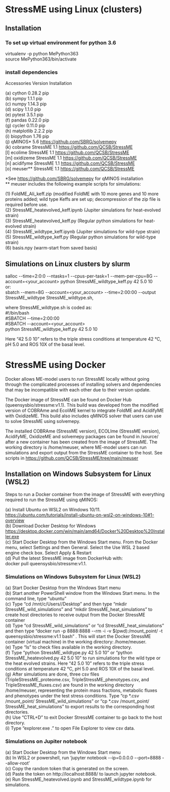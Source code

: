 # StressME using Linux (clusters)
## Installation
### To set up virtual environment for python 3.6

virtualenv -p python MePython363  
source MePython363/bin/activate  
### install dependencies
Accessories		Version			Installation  

(a)	cython			0.28.2				pip  
(b)	sympy			1.1.1				pip  
(c)	numpy			1.14.3				pip  
(d)	scipy			1.1.0				pip  
(e)	pytest			3.5.1				pip  
(f)	pandas			0.22.0				pip  
(g)	cycler			0.11.0				pip  
(h)	matplotlib		2.2.2				pip  
(i)	biopython		1.76				pip  
(j)	qMINOS* 		5.6 				https://github.com/SBRG/solvemepy  
(k)	cobrame		StressME 1.1			https://github.com/QCSB/StressME  
[l] ecolime			StressME 1.1 			https://github.com/QCSB/StressME  
[m] oxidizeme		StressME 1.1			https://github.com/QCSB/StressME  
[n] acidifyme		StressME 1.1			https://github.com/QCSB/StressME  
[o] meuser** 		StressME 1.1	 		https://github.com/QCSB/StressME  

*See https://github.com/SBRG/solvemepy for qMINOS installation  
** meuser includes the following example scripts for simulations:  

(1) FoldME_Ali_keff.zip (modified FoldME with 10 more genes and 10 more proteins added; wild type Keffs are set up; decompression of the zip file is required before use.  
(2) StressME_heatevolved_keff.ipynb (Jupiter simulations for heat-evolved strain)  
(3) StressME_heatevolved_keff.py  (Regular python simulations for heat-evolved strain)  
(4) StressME_wildtype_keff.ipynb  (Jupiter simulations for wild-type strain)  
(5) StressME_wildtype_keff.py  (Regular python simulations for wild-type strain)   
(6) basis.npy  (warm-start from saved basis)  

## Simulations on Linux clusters by slurm

salloc --time=2:0:0 --ntasks=1 --cpus-per-task=1 --mem-per-cpu=8G --account=<your_account> python StressME_wildtype_keff.py 42 5.0 10    
or:  
sbatch --mem=8G --account=<your_account> --time=2:00:00 --output StressME_wildtype StressME_wildtype.sh,     

where StressME_wildtype.sh is coded as:   
#!/bin/bash  
#SBATCH --time=2:00:00  
#SBATCH --account=<your_account>  
python StressME_wildtype_keff.py 42 5.0 10  

Here “42 5.0 10” refers to the triple stress conditions at temperature 42 ℃, pH 5.0 and ROS 10X of the basal level. 

# StressME using Docker

Docker allows ME-model users to run StressME locally without going through the complicated processes of installing solvers and dependencies that may be incompatible with each other due to their version update.  

The Docker image of StressME can be found on Docker Hub (queensysbio/stressme:v1.1). This build was developed from the modified version of COBRAme and EcoliME kernel to integrate FoldME and AcidifyME with OxidizeME. This build also includes qMINOS solver that users can use to solve StressME using solvemepy.  

The installed COBRAme (StressME version), ECOLIme (StressME version), AcidifyME, OxidizeME and solvemepy packages can be found in /source/ after a new container has been created from the image of StressME. The working directory is /home/meuser, where ME-model users can run simulations and export output from the StressME container to the host. See scripts in https://github.com/QCSB/StressME/tree/main/meuser

## Installation on Windows Subsystem for Linux (WSL2)

Steps to run a Docker container from the image of StressME with everything required to run the StressME using qMINOS:

(a)	Install Ubuntu on WSL2 on Windows 10/11.  
https://ubuntu.com/tutorials/install-ubuntu-on-wsl2-on-windows-10#1-overview  
(b)	Download Docker Desktop for Windows https://desktop.docker.com/win/main/amd64/Docker%20Desktop%20Installer.exe  
(c)	Start Docker Desktop from the Windows Start menu. From the Docker menu, select Settings and then General. Select the Use WSL 2 based engine check box. Select Apply & Restart  
(d)	Pull the latest StressME image from DockerHub with:  
docker pull queensysbio/stressme:v1.1.  

### Simulations on Windows Subsystem for Linux (WSL2)

(a)	Start Docker Desktop from the Windows Start menu  
(b)	Start another PowerShell window from the Windows Start menu. In the command line, type “ubuntu”  
(c)	Type “cd /mnt/c/Users/<your user name in this local computer>/Desktop” and then type “mkdir StressME_wild_simulations” and “mkdir StressME_heat_simulations” to create host directories to receive output from the Docker StressME container  
(d)	Type “cd StressME_wild_simulations” or “cd StressME_heat_simulations” and then type “docker run -p 8888:8888 --rm -i -v  $(pwd):/mount_point/ -t queensysbio/stressme:v1.1 bash” . This will start the Docker StressME container (virtual machine) in the working directory: /home/meuser.  
(e)	Type “ls” to check files available in the working directory.  
(f)	Type “python StressME_wildtype.py 42 5.0 10” or “python StressME_heatevolved.py 42 5.0 10” to run simulations for the wild type or the heat evolved strains. Here “42 5.0 10” refers to the triple stress conditions at temperature 42 ℃, pH 5.0 and ROS 10X of the basal level.  
(g)	After simulations are done, three csv files (TripleStressME_proteome.csv, TripleStressME_phenotypes.csv, and TripleStressME_fluxes.csv) are found in the working directory /home/meuser, representing the protein mass fractions, metabolic fluxes and phenotypes under the test stress conditions. Type “cp *.csv /mount_point/ StressME_wild_simulations” or “cp *.csv /mount_point/ StressME_heat_simulations” to export results to the corresponding host directories.  
(h)	Use “CTRL+D” to exit Docker StressME container to go back to the host directory.   
(i)	Type “explorer.exe .” to open File Explorer to view csv data.   

### Simulations on Jupiter notebook

(a)	Start Docker Desktop from the Windows Start menu  
(b)	In WSL2 or powershell, run ‘jupyter notebook --ip=0.0.0.0 --port=8888 --allow-root’  
(c)	Copy the random token that is generated on the screen.  
(d)	Paste the token on http://localhost:8888/ to launch jupyter notebook.  
(e)	Run StressME_heatevolved.ipynb and StressME_wildtype.ipynb for simulations.  
